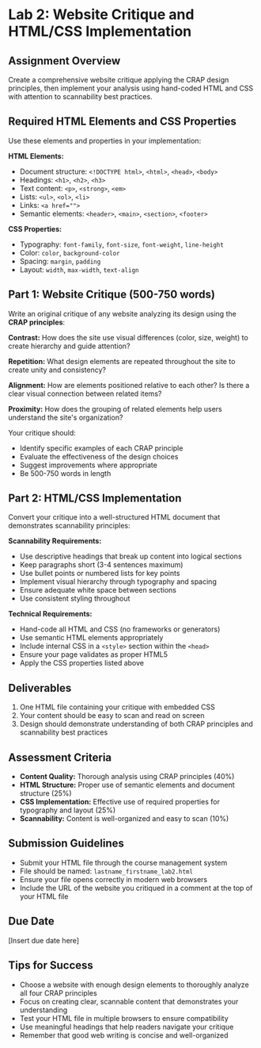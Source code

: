 # Lab 2: Website Critique and HTML/CSS Implementation

## Assignment Overview
Create a comprehensive website critique applying the CRAP design principles, then implement your analysis using hand-coded HTML and CSS with attention to scannability best practices.

## Required HTML Elements and CSS Properties
Use these elements and properties in your implementation:

**HTML Elements:**
- Document structure: `<!DOCTYPE html>`, `<html>`, `<head>`, `<body>`
- Headings: `<h1>`, `<h2>`, `<h3>`
- Text content: `<p>`, `<strong>`, `<em>`
- Lists: `<ul>`, `<ol>`, `<li>`
- Links: `<a href="">`
- Semantic elements: `<header>`, `<main>`, `<section>`, `<footer>`

**CSS Properties:**
- Typography: `font-family`, `font-size`, `font-weight`, `line-height`
- Color: `color`, `background-color`
- Spacing: `margin`, `padding`
- Layout: `width`, `max-width`, `text-align`

## Part 1: Website Critique (500-750 words)
Write an original critique of any website analyzing its design using the **CRAP principles**:

**Contrast:** How does the site use visual differences (color, size, weight) to create hierarchy and guide attention?

**Repetition:** What design elements are repeated throughout the site to create unity and consistency?

**Alignment:** How are elements positioned relative to each other? Is there a clear visual connection between related items?

**Proximity:** How does the grouping of related elements help users understand the site's organization?

Your critique should:
- Identify specific examples of each CRAP principle
- Evaluate the effectiveness of the design choices
- Suggest improvements where appropriate
- Be 500-750 words in length

## Part 2: HTML/CSS Implementation
Convert your critique into a well-structured HTML document that demonstrates scannability principles:

**Scannability Requirements:**
- Use descriptive headings that break up content into logical sections
- Keep paragraphs short (3-4 sentences maximum)
- Use bullet points or numbered lists for key points
- Implement visual hierarchy through typography and spacing
- Ensure adequate white space between sections
- Use consistent styling throughout

**Technical Requirements:**
- Hand-code all HTML and CSS (no frameworks or generators)
- Use semantic HTML elements appropriately
- Include internal CSS in a `<style>` section within the `<head>`
- Ensure your page validates as proper HTML5
- Apply the CSS properties listed above

## Deliverables
1. One HTML file containing your critique with embedded CSS
2. Your content should be easy to scan and read on screen
3. Design should demonstrate understanding of both CRAP principles and scannability best practices

## Assessment Criteria
- **Content Quality:** Thorough analysis using CRAP principles (40%)
- **HTML Structure:** Proper use of semantic elements and document structure (25%)
- **CSS Implementation:** Effective use of required properties for typography and layout (25%)
- **Scannability:** Content is well-organized and easy to scan (10%)

## Submission Guidelines
- Submit your HTML file through the course management system
- File should be named: `lastname_firstname_lab2.html`
- Ensure your file opens correctly in modern web browsers
- Include the URL of the website you critiqued in a comment at the top of your HTML file

## Due Date
[Insert due date here]

## Tips for Success
- Choose a website with enough design elements to thoroughly analyze all four CRAP principles
- Focus on creating clear, scannable content that demonstrates your understanding
- Test your HTML file in multiple browsers to ensure compatibility
- Use meaningful headings that help readers navigate your critique
- Remember that good web writing is concise and well-organized
